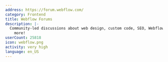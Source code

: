 ```yaml
---
address: https://forum.webflow.com/
category: Frontend
title: Webflow Forums
description: |-
  Community-led discussions about web design, custom code, SEO, Webflow features and
    more!
userCount: 25818
icon: webflow.png
activity: very high
language: en_US
---
```

